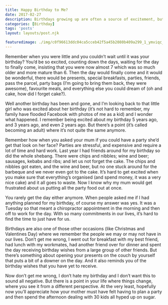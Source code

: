 ```yaml
---
title: Happy Birthday to Me?
date: 2017-02-27
description: Birthdays growing up are often a source of excitement, but as you get on in your life it's a lot less exciting when the real world doesn't stop to let you have the day.
categories: [Birthday]
tags: 'posts'
layout: layouts/post.njk

featuredimage: ./img/c0f96613ddc04ca5cceb42f5a45b2080b409a299_1_ymviqc_madrdwzq3cujiqw.jpg
---
```


Remember when you were little and you couldn’t wait until it was your birthday? You’d be so excited, counting down the days, waiting for the day to finally come, insisting that you were now almost 7 which was so much older and more mature than 6. Then the day would finally come and it would be wonderful, there would be presents, special breakfasts, parties, friends, pass the parcel, party bags (I’m going to bring them back, they were awesome), favourite meals, and everything else you could dream of (oh and cake, how did I forget cake?).

Well another birthday has been and gone, and I’m looking back to that little girl who was excited about her birthday (it’s not hard to remember, my family have flooded Facebook with photos of me as a kid) and I wonder what happened. I remember being excited about my birthday 5 years ago, and 3 years ago, and even 2 years ago. But there’s a point (it’s called becoming an adult) where it’s not quite the same anymore.

Remember how when you asked your mum if you could have a party she’d get that look on her face? Parties are stressful, and expensive and require a lot of time and hard work. Last year I had friends around for my birthday so did the whole shebang. There were chips and nibbles; wine and beer; sausages, kebabs and ribs; and let us not forget the cake. The chips and nibbles got eaten, and the wine and beer, but no one stuck around for the barbeque and we never even got to the cake. It’s hard to get excited when you make sure that everything’s organised (and spend money, it was a very nice cake) and it all goes to waste. Now I know why my mum would get frustrated about us putting all the party food out at once.

You rarely get the day either anymore. When people asked me if I had anything planned for my birthday, of course my answer was yes. It was a Tuesday so that meant a chiropractor appointment in the morning and then off to work for the day. With so many commitments in our lives, it’s hard to find the time to just have for us.

Birthdays are also one of those other occasions (like Christmas and Valentines Day) where we remember the people we may or may not have in our lives. Don’t get me wrong, I went out for breakfast with my best friend, had lunch with my workmates, had another friend over for dinner and spent the day receiving birthday wishes from a large group of other friends. But there’s something about opening your presents on the couch by yourself that puts a bit of a downer on the day. And it also reminds you of the birthday wishes that you have yet to receive.

Now don’t get me wrong, I don’t hate my birthday and I don’t want this to sound all negative. But there is a point in your life where things change, where you see it from a different perspective. At the very least, hopefully now you’ll appreciate how your mother must have felt having to plan a party and then spend the afternoon dealing with 30 kids all hyped up on sugar.


